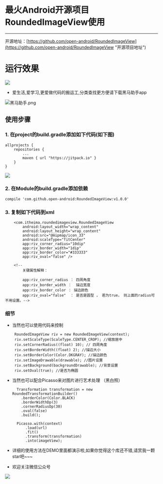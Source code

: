 # 最火Android开源项目RoundedImageView使用
---
开源地址：[https://github.com/open-android/RoundedImageView](https://github.com/open-android/RoundedImageView "开源项目地址")

# 运行效果

![](http://i.imgur.com/BpRjAuO.png)

* 爱生活,爱学习,更爱做代码的搬运工,分类查找更方便请下载黑马助手app

![黑马助手.png](http://upload-images.jianshu.io/upload_images/4037105-f777f1214328dcc4.png?imageMogr2/auto-orient/strip%7CimageView2/2/w/1240)


## 使用步骤

### 1. 在project的build.gradle添加如下代码(如下图)

	allprojects {
	    repositories {
	        ...
	        maven { url "https://jitpack.io" }
	    }
	}

![](http://oi5nqn6ce.bkt.clouddn.com/itheima/booster/code/jitpack.png)


### 2. 在Module的build.gradle添加依赖

    compile 'com.github.open-android:RoundedImageView:v1.0.0'


### 3. 复制如下代码到xml

		<com.itheima.roundedimageview.RoundedImageView
	        android:layout_width="wrap_content"
	        android:layout_height="wrap_content"
	        android:src="@mipmap/icon_33"
	        android:scaleType="fitCenter"
	        app:riv_corner_radius="10dip"
	        app:riv_border_width="1dip"
	        app:riv_border_color="#333333"
	        app:riv_oval="false" />

		<!--
		    关键属性解释：
		
		    app:riv_corner_radius ： 四周角度
		    app:riv_border_width ：  描边宽度
		    app:riv_border_color ： 描边颜色
		    app:riv_oval="false"  ： 是否是圆型 ， 若为true， 则上面的radius可不用设置。-->

### 细节

*  当然也可以使用代码来控制 

		RoundedImageView riv = new RoundedImageView(context);
		riv.setScaleType(ScaleType.CENTER_CROP); //缩放居中
		riv.setCornerRadius((float) 10); // 四周角度
		riv.setBorderWidth((float) 2); //描边大小
		riv.setBorderColor(Color.DKGRAY); //描边颜色
		riv.setImageDrawable(drawable); //图片设置
		riv.setBackground(backgroundDrawable); //背景设置
		riv.setOval(true); //是否为椭圆

* 当然也可以配合Picasso来对图片进行艺术处理 （黑白照）

		Transformation transformation = new RoundedTransformationBuilder()
          .borderColor(Color.BLACK)
          .borderWidthDp(3)
          .cornerRadiusDp(30)
          .oval(false)
          .build();
		
		Picasso.with(context)
		    .load(url)
		    .fit()
		    .transform(transformation)
		    .into(imageView);



* 详细的使用方法在DEMO里面都演示啦,如果你觉得这个库还不错,请赏我一颗star吧~~~

* 欢迎关注微信公众号

![](http://upload-images.jianshu.io/upload_images/4037105-8f737b5104dd0b5d.png?imageMogr2/auto-orient/strip%7CimageView2/2/w/1240)
